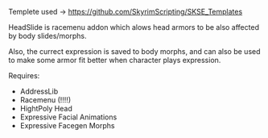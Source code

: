 Templete used -> https://github.com/SkyrimScripting/SKSE_Templates

HeadSlide is racemenu addon which alows head armors to be also affected by body slides/morphs. 

Also, the currect expression is saved to body morphs, and can also be used to make some armor fit better when character plays expression.

Requires:
- AddressLib
- Racemenu (!!!!)
- HightPoly Head
- Expressive Facial Animations
- Expressive Facegen Morphs

